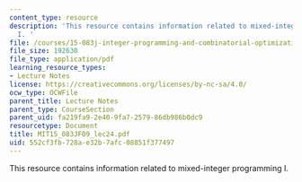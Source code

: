 ```yaml
---
content_type: resource
description: 'This resource contains information related to mixed-integer programming
  I. '
file: /courses/15-083j-integer-programming-and-combinatorial-optimization-fall-2009/552cf3fb728ae32b7afc08851f377497_MIT15_083JF09_lec24.pdf
file_size: 192630
file_type: application/pdf
learning_resource_types:
- Lecture Notes
license: https://creativecommons.org/licenses/by-nc-sa/4.0/
ocw_type: OCWFile
parent_title: Lecture Notes
parent_type: CourseSection
parent_uid: fa219fa9-2e40-9fa7-2579-86db986b0dc9
resourcetype: Document
title: MIT15_083JF09_lec24.pdf
uid: 552cf3fb-728a-e32b-7afc-08851f377497
---
```

This resource contains information related to mixed-integer programming I. 
